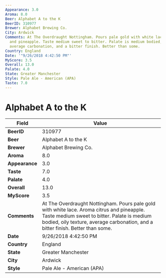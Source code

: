 ```yaml
---
Appearance: 3.0
Aroma: 8.0
Beer: Alphabet A to the K
BeerID: 310977
Brewer: Alphabet Brewing Co.
City: Ardwick
Comments: At The Overdraught Nottingham. Pours pale gold with white lace. Aroma citrus
  and pineapple. Taste medium sweet to bitter. Palate is medium bodied, oily texture,
  average carbonation, and a bitter finish. Better than some.
Country: England
Date: '"9/26/2018 4:42:50 PM"'
MyScore: 3.5
Overall: 13.0
Palate: 4.0
State: Greater Manchester
Style: Pale Ale - American (APA)
Taste: 7.0
---
```


# Alphabet A to the K

| Field         | Value |
|---------------|-------|
| **BeerID** | 310977 |
| **Beer** | Alphabet A to the K |
| **Brewer** | Alphabet Brewing Co. |
| **Aroma** | 8.0 |
| **Appearance** | 3.0 |
| **Taste** | 7.0 |
| **Palate** | 4.0 |
| **Overall** | 13.0 |
| **MyScore** | 3.5 |
| **Comments** | At The Overdraught Nottingham. Pours pale gold with white lace. Aroma citrus and pineapple. Taste medium sweet to bitter. Palate is medium bodied, oily texture, average carbonation, and a bitter finish. Better than some. |
| **Date** | 9/26/2018 4:42:50 PM |
| **Country** | England |
| **State** | Greater Manchester |
| **City** | Ardwick |
| **Style** | Pale Ale - American (APA) |
